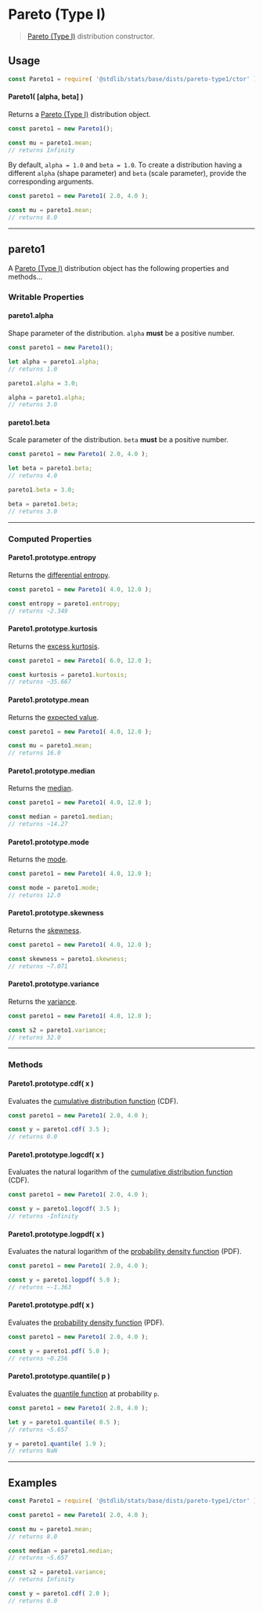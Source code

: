 <!--

@license Apache-2.0

Copyright (c) 2018 The Stdlib Authors.

Licensed under the Apache License, Version 2.0 (the "License");
you may not use this file except in compliance with the License.
You may obtain a copy of the License at

   http://www.apache.org/licenses/LICENSE-2.0

Unless required by applicable law or agreed to in writing, software
distributed under the License is distributed on an "AS IS" BASIS,
WITHOUT WARRANTIES OR CONDITIONS OF ANY KIND, either express or implied.
See the License for the specific language governing permissions and
limitations under the License.

-->

# Pareto (Type I)

> [Pareto (Type I)][pareto-distribution] distribution constructor.

<!-- Section to include introductory text. Make sure to keep an empty line after the intro `section` element and another before the `/section` close. -->

<section class="intro">

</section>

<!-- /.intro -->

<!-- Package usage documentation. -->

<section class="usage">

## Usage

```javascript
const Pareto1 = require( '@stdlib/stats/base/dists/pareto-type1/ctor' );
```

#### Pareto1( \[alpha, beta] )

Returns a [Pareto (Type I)][pareto-distribution] distribution object.

```javascript
const pareto1 = new Pareto1();

const mu = pareto1.mean;
// returns Infinity
```

By default, `alpha = 1.0` and `beta = 1.0`. To create a distribution having a different `alpha` (shape parameter) and `beta` (scale parameter), provide the corresponding arguments.

```javascript
const pareto1 = new Pareto1( 2.0, 4.0 );

const mu = pareto1.mean;
// returns 8.0
```

* * *

## pareto1

A [Pareto (Type I)][pareto-distribution] distribution object has the following properties and methods...

### Writable Properties

#### pareto1.alpha

Shape parameter of the distribution. `alpha` **must** be a positive number.

```javascript
const pareto1 = new Pareto1();

let alpha = pareto1.alpha;
// returns 1.0

pareto1.alpha = 3.0;

alpha = pareto1.alpha;
// returns 3.0
```

#### pareto1.beta

Scale parameter of the distribution. `beta` **must** be a positive number.

```javascript
const pareto1 = new Pareto1( 2.0, 4.0 );

let beta = pareto1.beta;
// returns 4.0

pareto1.beta = 3.0;

beta = pareto1.beta;
// returns 3.0
```

* * *

### Computed Properties

#### Pareto1.prototype.entropy

Returns the [differential entropy][entropy].

```javascript
const pareto1 = new Pareto1( 4.0, 12.0 );

const entropy = pareto1.entropy;
// returns ~2.349
```

#### Pareto1.prototype.kurtosis

Returns the [excess kurtosis][kurtosis].

```javascript
const pareto1 = new Pareto1( 6.0, 12.0 );

const kurtosis = pareto1.kurtosis;
// returns ~35.667
```

#### Pareto1.prototype.mean

Returns the [expected value][expected-value].

```javascript
const pareto1 = new Pareto1( 4.0, 12.0 );

const mu = pareto1.mean;
// returns 16.0
```

#### Pareto1.prototype.median

Returns the [median][median].

```javascript
const pareto1 = new Pareto1( 4.0, 12.0 );

const median = pareto1.median;
// returns ~14.27
```

#### Pareto1.prototype.mode

Returns the [mode][mode].

```javascript
const pareto1 = new Pareto1( 4.0, 12.0 );

const mode = pareto1.mode;
// returns 12.0
```

#### Pareto1.prototype.skewness

Returns the [skewness][skewness].

```javascript
const pareto1 = new Pareto1( 4.0, 12.0 );

const skewness = pareto1.skewness;
// returns ~7.071
```

#### Pareto1.prototype.variance

Returns the [variance][variance].

```javascript
const pareto1 = new Pareto1( 4.0, 12.0 );

const s2 = pareto1.variance;
// returns 32.0
```

* * *

### Methods

#### Pareto1.prototype.cdf( x )

Evaluates the [cumulative distribution function][cdf] (CDF).

```javascript
const pareto1 = new Pareto1( 2.0, 4.0 );

const y = pareto1.cdf( 3.5 );
// returns 0.0
```

#### Pareto1.prototype.logcdf( x )

Evaluates the natural logarithm of the [cumulative distribution function][cdf] (CDF).

```javascript
const pareto1 = new Pareto1( 2.0, 4.0 );

const y = pareto1.logcdf( 3.5 );
// returns -Infinity
```

#### Pareto1.prototype.logpdf( x )

Evaluates the natural logarithm of the [probability density function][pdf] (PDF).

```javascript
const pareto1 = new Pareto1( 2.0, 4.0 );

const y = pareto1.logpdf( 5.0 );
// returns ~-1.363
```

#### Pareto1.prototype.pdf( x )

Evaluates the [probability density function][pdf] (PDF).

```javascript
const pareto1 = new Pareto1( 2.0, 4.0 );

const y = pareto1.pdf( 5.0 );
// returns ~0.256
```

#### Pareto1.prototype.quantile( p )

Evaluates the [quantile function][quantile-function] at probability `p`.

```javascript
const pareto1 = new Pareto1( 2.0, 4.0 );

let y = pareto1.quantile( 0.5 );
// returns ~5.657

y = pareto1.quantile( 1.9 );
// returns NaN
```

</section>

<!-- /.usage -->

<!-- Package usage notes. Make sure to keep an empty line after the `section` element and another before the `/section` close. -->

<section class="notes">

</section>

<!-- /.notes -->

<!-- Package usage examples. -->

* * *

<section class="examples">

## Examples

<!-- eslint no-undef: "error" -->

```javascript
const Pareto1 = require( '@stdlib/stats/base/dists/pareto-type1/ctor' );

const pareto1 = new Pareto1( 2.0, 4.0 );

const mu = pareto1.mean;
// returns 8.0

const median = pareto1.median;
// returns ~5.657

const s2 = pareto1.variance;
// returns Infinity

const y = pareto1.cdf( 2.0 );
// returns 0.0
```

</section>

<!-- /.examples -->

<!-- Section to include cited references. If references are included, add a horizontal rule *before* the section. Make sure to keep an empty line after the `section` element and another before the `/section` close. -->

<section class="references">

</section>

<!-- /.references -->

<!-- Section for related `stdlib` packages. Do not manually edit this section, as it is automatically populated. -->

<section class="related">

</section>

<!-- /.related -->

<!-- Section for all links. Make sure to keep an empty line after the `section` element and another before the `/section` close. -->

<section class="links">

[pareto-distribution]: https://en.wikipedia.org/wiki/Pareto_distribution

[cdf]: https://en.wikipedia.org/wiki/Cumulative_distribution_function

[pdf]: https://en.wikipedia.org/wiki/Probability_density_function

[quantile-function]: https://en.wikipedia.org/wiki/Quantile_function

[entropy]: https://en.wikipedia.org/wiki/Entropy_%28information_theory%29

[expected-value]: https://en.wikipedia.org/wiki/Expected_value

[kurtosis]: https://en.wikipedia.org/wiki/Kurtosis

[median]: https://en.wikipedia.org/wiki/Median

[mode]: https://en.wikipedia.org/wiki/Mode_%28statistics%29

[skewness]: https://en.wikipedia.org/wiki/Skewness

[variance]: https://en.wikipedia.org/wiki/Variance

</section>

<!-- /.links -->
